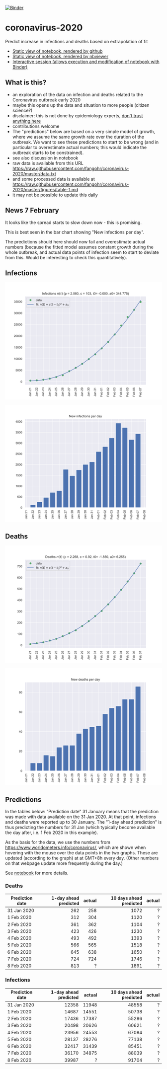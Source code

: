[![Binder](https://mybinder.org/badge_logo.svg)](https://mybinder.org/v2/gh/fangohr/coronavirus-2020/master?filepath=model.ipynb)

# coronavirus-2020
Predict increase in infections and deaths based on extrapolation of fit

- [Static view of notebook, rendered by github](model.ipynb)
- [Static view of notebook, rendered by nbviewer](https://nbviewer.jupyter.org/github/fangohr/coronavirus-2020/blob/master/model.ipynb)
- [Interactive session (allows execution and modification of notebook with Binder)](https://mybinder.org/v2/gh/fangohr/coronavirus-2020/master?filepath=model.ipynb)


## What is this?

- an exploration of the data on infection and deaths related to the Coronavirus outbreak early 2020
- maybe this opens up the data and situation to more people (citizen science?)
- disclaimer: this is not done by epidemiology experts, [don't trust anything here](https://github.com/fangohr/coronavirus-2020/blob/master/LICENSE)
- contributions welcome
- The "predictions" below are based on a very simple model of growth, where we
  assume the same growth rate over the duration of the outbreak. We want to see
  these predictions to start to be wrong (and in particular to overestimate
  actual numbers; this would indicate the outbreak starts to be constrained).
- see also discussion in notebook
- raw data is available from this URL https://raw.githubusercontent.com/fangohr/coronavirus-2020/master/data.txt
- and some processed data is available at https://raw.githubusercontent.com/fangohr/coronavirus-2020/master/figures/table-1.md
- it may not be possible to update this daily

## News 7 February

It looks like the spread starts to slow down now - this is promising. 

This is best seen in the bar chart showing "New infections per day".

The predictions should here should now fail and overestimate actual numbers
(because the fitted model assumes constant growth during the whole outbreak, 
and actual data points of infection seem to start to deviate from this.
Would be interesting to check this quantitatively).


## Infections

![Infection data](figures/infections-with-model-fit.svg)

![Infections daily change](figures/new-infections.svg)

## Deaths

![Infection data](figures/deaths-with-model-fit.svg)

![Deaths daily change](figures/new-deaths.svg)


## Predictions

In the tables below: "Prediction date" 31 January means that the prediction was
made with data available on the 31 Jan 2020. At that point, infections and
deaths were reported up to 30 January. The "1-day ahead prediction" is thus
predicting the numbers for 31 Jan (which typically become available the day
after, i.e. 1 Feb 2020 in this example).

As the basis for the data, we use the numbers from
https://www.worldometers.info/coronavirus/, which are shown when hovering with
the mouse over the data points in the two graphs. These are updated (according
to the graph) at at GMT+8h every day. (Other numbers on that webpage update more
frequently during the day.)

See [notebook](https://nbviewer.jupyter.org/github/fangohr/coronavirus-2020/blob/master/model.ipynb) for more details.

### Deaths

| Prediction date |  1-day ahead predicted |  actual |   10 days ahead predicted | actual          |
| --------------- | ---------------------: | ------: | ------------------------: | --------------: |
| 31 Jan 2020     |                    262 |     258 |                      1072 | ?               |
| 1 Feb 2020      |                    312 |     304 |                      1120 | ?               |
| 2 Feb 2020      |                    361 |     362 |                      1104 | ?               |
| 3 Feb 2020      |                    423 |     426 |                      1230 | ?               |
| 4 Feb 2020      |                    493 |     492 |                      1393 | ?               |
| 5 Feb 2020      |                    566 |     565 |                      1518 | ?               |
| 6 Feb 2020      |                    645 |     638 |                      1650 | ?               |
| 7 Feb 2020      |                    724 |     724 |                      1746 | ?               |
| 8 Feb 2020      |                    813 |       ? |                      1891 | ?               |


### Infections

| Prediction date |  1-day ahead predicted |  actual |   10 days ahead predicted | actual      |
| --------------- | ---------------------: | ------: | ------------------------: | ----------: |
| 31 Jan 2020     |                  12358 |   11948 |                     48558 | ?           |
| 1 Feb 2020      |                  14687 |   14551 |                     50738 | ?           |
| 2 Feb 2020      |                  17436 |   17387 |                     55286 | ?           |
| 3 Feb 2020      |                  20498 |   20626 |                     60621 | ?           |
| 4 Feb 2020      |                  23956 |   24553 |                     67084 | ?           |
| 5 Feb 2020      |                  28137 |   28276 |                     77138 | ?           |
| 6 Feb 2020      |                  32417 |   31439 |                     85451 | ?           |
| 7 Feb 2020      |                  36170 |   34875 |                     88039 | ?           |
| 8 Feb 2020      |                  39987 |       ? |                     91704 | ?           |

